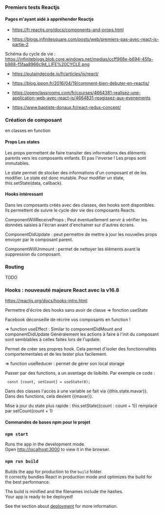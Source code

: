 ### Premiers tests Reactjs


#### Pages m'ayant aidé à appréhender Reactjs

- https://fr.reactjs.org/docs/components-and-props.html

- https://blogs.infinitesquare.com/posts/web/premiers-pas-avec-react-js-partie-2

Schéma du cycle de vie : https://infiniteblogs.blob.core.windows.net/medias/ccff968e-b694-45fa-b988-f5faa8966c9d_LIFE%20CYCLE.png

- https://putaindecode.io/fr/articles/js/react/

- https://blog.ippon.fr/2016/04/19/comment-bien-debuter-en-reactjs/

- https://openclassrooms.com/fr/courses/4664381-realisez-une-application-web-avec-react-js/4664831-reagissez-aux-evenements

- https://www.baptiste-donaux.fr/react-redux-concept/


### Création de composant 
en classes
en function

#### Props Les states

Les props permettent de faire transiter des informations des éléments parents vers les composants enfants.
Et pas l'inverse !  Les props sont immutables.

Le state permet de stocker des informations d'un composant et de les modifier. Le state est donc mutable. Pour modifier un state, this.setState(data, callback).


#### Hooks intéressant 
Dans les composants créés avec des classes, des hooks sont disponibles. Ils permettent de suivre le cycle dev vie des composants Reacts.

ComponentWillReceiveProps : Peut éventuellement servir à vérifier les données saisies à l'écran avant d'enchainer sur d'autres écrans.

ComponentDidUpdate : peut permettre de mettre à jour les nouvelles props envoyer par le composant parent.

ComponentWillUnmount : permet de nettoyer les éléments avant la suppression du composant.

### Routing
TODO 

### Hooks : nouveauté majeure React avec la v16.8
https://reactjs.org/docs/hooks-intro.html

Permettre d'écrire des hooks sans avoir de classe
 => fonction useState

Facebook déconseille de récrire vos composants en function !

 => function useEffect : Similar to componentDidMount and componentDidUpdate 
 Généralement les actions à faire à l'init du composant sont semblables à celles faites lors de l'update.  

 Permet de créer ses propres hook. Cela permet d'isoler des fonctionnalités comportementales et de les tester plus facilement.

 => function useReducer : permet de gérer son local storage

 Passer par des functions, a un avantage de lisibilté. 
 Par exemple ce code :
```
 const [count, setCount] = useState(0);
```

 Dans des classes l'accès à une variable se fait via {{this.state.mavar}}. Dans des functions, cela devient {{mavar}}.

Mise à jour du state plus rapide : this.setState({count : count + 1}) remplacé par setCount(count + 1)




#### Commandes de bases npm pour le projet

### `npm start`

Runs the app in the development mode.<br>
Open [http://localhost:3000](http://localhost:3000) to view it in the browser.

### `npm run build`

Builds the app for production to the `build` folder.<br>
It correctly bundles React in production mode and optimizes the build for the best performance.

The build is minified and the filenames include the hashes.<br>
Your app is ready to be deployed!

See the section about [deployment](https://facebook.github.io/create-react-app/docs/deployment) for more information.
